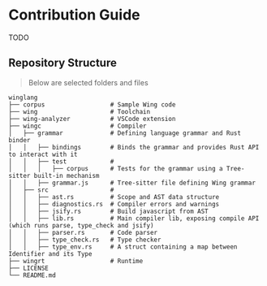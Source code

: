# Contribution Guide

TODO

## Repository Structure

> Below are selected folders and files


    winglang
    ├── corpus                  # Sample Wing code
    ├── wing                    # Toolchain
    ├── wing-analyzer           # VSCode extension
    ├── wingc                   # Compiler
    │   ├── grammar             # Defining language grammar and Rust binder
    │   │   ├── bindings        # Binds the grammar and provides Rust API to interact with it
    │   │   ├── test            # 
    │   │   │   ├── corpus      # Tests for the grammar using a Tree-sitter built-in mechanism
    │   │   ├── grammar.js      # Tree-sitter file defining Wing grammar
    │   ├── src                 #  
    │   │   ├── ast.rs          # Scope and AST data structure
    │   │   ├── diagnostics.rs  # Compiler errors and warnings
    │   │   ├── jsify.rs        # Build javascript from AST
    │   │   ├── lib.rs          # Main compiler lib, exposing compile API (which runs parse, type_check and jsify)
    │   │   ├── parser.rs       # Code parser
    │   │   ├── type_check.rs   # Type checker
    │   │   ├── type_env.rs     # A struct containing a map between Identifier and its Type
    ├── wingrt                  # Runtime
    ├── LICENSE
    └── README.md
